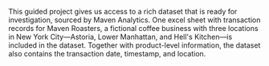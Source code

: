 This guided project gives us access to a rich dataset that is ready for investigation, sourced by Maven Analytics. One excel sheet with transaction records for Maven Roasters, a fictional coffee business with three locations in New York City—Astoria, Lower Manhattan, and Hell's Kitchen—is included in the dataset. Together with product-level information, the dataset also contains the transaction date, timestamp, and location.

